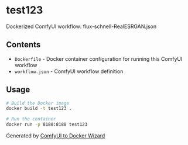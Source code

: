 # test123

Dockerized ComfyUI workflow: flux-schnell-RealESRGAN.json

## Contents

- `Dockerfile` - Docker container configuration for running this ComfyUI workflow
- `workflow.json` - ComfyUI workflow definition

## Usage

```bash
# Build the Docker image
docker build -t test123 .

# Run the container
docker run -p 8188:8188 test123
```

Generated by [ComfyUI to Docker Wizard](http://localhost:3000)
